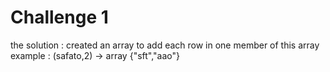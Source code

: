 # Challenge 1

the solution :
created an array to add each row in one member of this array
example : (safato,2)  -> array {"sft","aao"}

